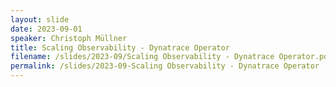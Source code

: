 ```yaml
---
layout: slide
date: 2023-09-01
speaker: Christoph Müllner
title: Scaling Observability - Dynatrace Operator
filename: /slides/2023-09/Scaling Observability - Dynatrace Operator.pdf
permalink: /slides/2023-09-Scaling Observability - Dynatrace Operator
---
```


